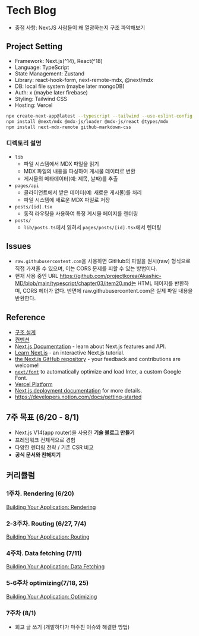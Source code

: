 # Tech Blog

- 중점 사항: NextJS 사람들이 왜 열광하는지 구조 파악해보기

## Project Setting

- Framework: Next.js(^14), React(^18)
- Language: TypeScript
- State Management: Zustand
- Library: react-hook-form, next-remote-mdx, @next/mdx
- DB: local file system (maybe later mongoDB)
- Auth: x (maybe later firebase)
- Styling: Tailwind CSS
- Hosting: Vercel

```bash
npx create-next-app@latest --typescript --tailwind --use-eslint-config  --import-alias '@/*'  --src-dir tech-blog
npm install @next/mdx @mdx-js/loader @mdx-js/react @types/mdx
npm install next-mdx-remote github-markdown-css
```

### 디렉토리 설명

- `lib`
  - 파일 시스템에서 MDX 파일을 읽기
  - MDX 파일의 내용을 파싱하여 게시물 데이터로 변환
  - 게시물의 메타데이터(예: 제목, 날짜)를 추출
- `pages/api`
  - 클라이언트에서 받은 데이터(예: 새로운 게시물)를 처리
  - 파일 시스템에 새로운 MDX 파일로 저장
- `posts/[id].tsx`
  - 동적 라우팅을 사용하여 특정 게시물 페이지를 렌더링
- `posts/`
  - `lib/posts.ts`에서 읽혀서 `pages/posts/[id].tsx`에서 렌더링

## Issues

- `raw.githubusercontent.com`을 사용하면 GitHub의 파일을 원시(raw) 형식으로 직접 가져올 수 있으며, 이는 CORS 문제를 피할 수 있는 방법이다.
- 현재 사용 중인 URL https://github.com/projectkorea/Akashic-MD/blob/main/typescript/chapter03/item20.md는 HTML 페이지를 반환하며, CORS 헤더가 없다. 반면에 raw.githubusercontent.com은 실제 파일 내용을 반환한다.

## Reference

- [구조 설계](https://nextjs.org/docs/app/building-your-application/routing/colocation)
- [컨벤션](https://nextjs.org/docs/getting-started/project-structure)
- [Next.js Documentation](https://nextjs.org/docs) - learn about Next.js features and API.
- [Learn Next.js](https://nextjs.org/learn) - an interactive Next.js tutorial.
- [the Next.js GitHub repository](https://github.com/vercel/next.js/) - your feedback and contributions are welcome!
- [`next/font`](https://nextjs.org/docs/basic-features/font-optimization) to automatically optimize and load Inter, a custom Google Font.
- [Vercel Platform](https://vercel.com/new?utm_medium=default-template&filter=next.js&utm_source=create-next-app&utm_campaign=create-next-app-readme)
- [Next.js deployment documentation](https://nextjs.org/docs/deployment) for more details.
- https://developers.notion.com/docs/getting-started

## 7주 목표 (6/20 - 8/1)

- Next.js V14(app router)을 사용한 **기술 블로그 만들기**
- 프레임워크 전체적으로 경험
- 다양한 렌더링 전략 / 기존 CSR 비교
- **공식 문서와 친해지기**

## 커리큘럼

### 1주차. Rendering (6/20)

[Building Your Application: Rendering](https://nextjs.org/docs/app/building-your-application/rendering)

### 2-3주차. Routing (6/27, 7/4)

[Building Your Application: Routing](https://nextjs.org/docs/app/building-your-application/routing)

### 4주차. Data fetching (7/11)

[Building Your Application: Data Fetching](https://nextjs.org/docs/app/building-your-application/data-fetching)

### 5-6주차 optimizing(7/18, 25)

[Building Your Application: Optimizing](https://nextjs.org/docs/app/building-your-application/optimizing)

### 7주차 (8/1)

- 회고 글 쓰기 (개발하다가 마주친 이슈와 해결한 방법)